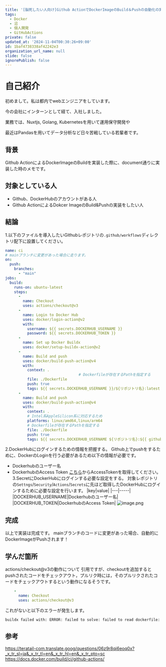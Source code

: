```yaml
---
title: '[脳死したい人向け]Github ActionでDockerImageのBuild＆Pushの自動化の実装、解説してみた'
tags:
  - Docker
  - 沼
  - 個人開発
  - GitHubActions
private: false
updated_at: '2024-11-04T00:30:26+09:00'
id: 1baf4738338af42242e3
organization_url_name: null
slide: false
ignorePublish: false
---
```

# 自己紹介
初めまして。私は都内でwebエンジニアをしています。

今の会社にインターンとして経て、入社しました。

業務では、Nuxtjs, Golang, Kubernetesを用いて運用保守開発や

最近はPandasを用いてデータ分析など日々苦戦している若輩者です。

## 背景

Github ActionによるDockerImageのBuildを実装した際に、document通りに実装した時のメモです。

## 対象としている人

- Github、DockerHubのアカウントがある人
- Github ActionによるDokcer ImageのBuild&Pushの実装をしたい人

## 結論

1.以下のファイルを導入したいGithubレポジトリの`.github/workflows`ディレクトリ配下に設置してください。
```yaml
name: ci
# mainブランチに変更があった場合に走ります。
on:
  push:
    branches:
      - "main"
jobs:
  build:
    runs-on: ubuntu-latest
    steps:
      -
        name: Checkout
        uses: actions/checkout@v3
      -
        name: Login to Docker Hub
        uses: docker/login-action@v2
        with:
          username: ${{ secrets.DOCKERHUB_USERNAME }}
          password: ${{ secrets.DOCKERHUB_TOKEN }}
      -
        name: Set up Docker Buildx
        uses: docker/setup-buildx-action@v2
      -
        name: Build and push
        uses: docker/build-push-action@v4
        with:
          context: .
　　　　　　　　　　　　　　　　　　　　# Dockerfileが存在するPathを指定する
          file: ./Dockerfile
          push: true
          tags: ${{ secrets.DOCKERHUB_USERNAME }}/${リポジトリ名}:latest
      -
        name: Build and push
        uses: docker/build-push-action@v4
        with:
          context: .
          # Intel系AppleSilicon系に対応するため
          platforms: linux/amd64,linux/arm64
          # Dockerfileが存在するPathを指定する
          file: ./Dockerfile
          push: true
          tags: ${{ secrets.DOCKERHUB_USERNAME ${リポジトリ名}:${{ github.sha }}
```
2.DockerHubにログインするための情報を把握する。
Github上でpushをするために、DockerのLoginを行う必要があるため以下の情報が必要です。
- Dockerhubのユーザー名
- DockerhubのAccess Token
[こちら](https://docs.docker.com/docker-hub/access-tokens/)からAccessTokenを取得してください。
3.SecretにDockerHubにログインする必要な設定をする。
対象レポジトリの`Settngs`/`Security`/`Actions`/`Secrets`に先ほど取得したDockerHubにログインするために必要な設定を行います。
|key|value|
|---|-----|
|DOCKERHUB_USERNAME|Dockerhubのユーザー名|
|DOCKERHUB_TOKEN|DockerhubのAccess Token|
![image.png](https://qiita-image-store.s3.ap-northeast-1.amazonaws.com/0/2083780/5b374432-c5a2-a9d2-a89f-abfb834ff311.png)
## 完成
以上で実装は完成です。
mainブランチのコードに変更があった場合、自動的にDockerImageがPushされます！
## 学んだ箇所
actions/checkout@v3の動作について
引用ですが、checkoutを追加するとpushされたコードをチェックアウト，プルリク時には，そのプルリクされたコードをチェックアウトするという動作になるそうです。
```yaml
    -
      name: Checkout
      uses: actions/checkout@v3
```
これがないと以下のエラーが発生します。
```zsh
buildx failed with: ERROR: failed to solve: failed to read dockerfile: open /tmp/buildkit-mount3050335498/Dockerfile: no such file or directory
```
## 参考
https://teratail-com.translate.goog/questions/06z9r8qi6eoq0x?_x_tr_sl=ja&_x_tr_tl=en&_x_tr_hl=en&_x_tr_pto=sc
https://docs.docker.com/build/ci/github-actions/
